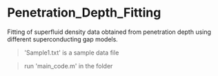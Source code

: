 # Penetration_Depth_Fitting
 Fitting of superfluid density data obtained from penetration depth using different superconducting gap models.

>'Sample1.txt' is a sample data file

>run 'main_code.m' in the folder
